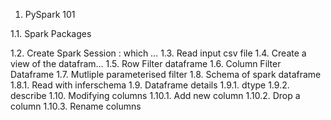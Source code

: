 1. PySpark 101
   
  1.1. Spark Packages
  
  1.2. Create Spark Session : which …
  1.3. Read input csv file
1.4. Create a view of the datafram…
1.5. Row Filter dataframe
1.6. Column Filter Dataframe
1.7. Mutliple parameterised filter
1.8. Schema of spark dataframe
1.8.1. Read with inferschema
1.9. Dataframe details
1.9.1. dtype
1.9.2. describe
1.10. Modifying columns
1.10.1. Add new column
1.10.2. Drop a column
1.10.3. Rename columns

